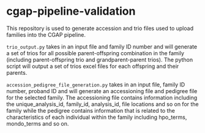 # cgap-pipeline-validation

This repository is used to generate accession and trio files used to upload families into the CGAP pipeline.

``` trio_output.py ``` takes in an input file and family ID number and will generate a set of trios for all possible parent-offspring combination in the family (including parent-offspring trio and grandparent-parent trios). The python script will output a set of trios excel files for each offspring and their parents.

```accession_pedigree_file_generation.py``` takes in an input file, family ID number, proband ID and will generate an accessioning file and pedigree file for the selected family. The accessioning file contains information including the unique_analysis_id, family_id, analysis_id, file locations and so on for the family while the pedigree contains information that is related to the characteristics of each individual within the family including hpo_terms, mondo_terms and so on.
